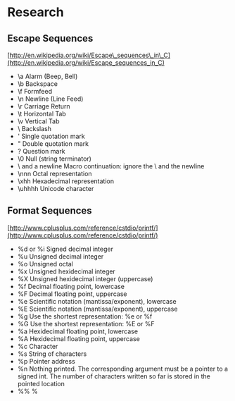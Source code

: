 Research
=====================

Escape Sequences
---------------------
[http://en.wikipedia.org/wiki/Escape\_sequences\_in\_C](http://en.wikipedia.org/wiki/Escape_sequences_in_C)

* \a                  Alarm (Beep, Bell)
* \b                  Backspace
* \f                  Formfeed
* \n                  Newline (Line Feed)
* \r                  Carriage Return
* \t                  Horizontal Tab
* \v                  Vertical Tab
* \\                  Backslash
* \'                  Single quotation mark
* \"                  Double quotation mark
* \?                  Question mark
* \0                  Null (string terminator)
* \ and a newline     Macro continuation: ignore the \ and the newline
* \nnn                Octal representation
* \xhh                Hexadecimal representation
* \uhhhh              Unicode character

Format Sequences
--------------------
[http://www.cplusplus.com/reference/cstdio/printf/](http://www.cplusplus.com/reference/cstdio/printf/)

* %d or %i    Signed decimal integer
* %u          Unsigned decimal integer
* %o          Unsigned octal
* %x          Unsigned hexidecimal integer
* %X          Unsigned hexidecimal integer (uppercase)
* %f          Decimal floating point, lowercase
* %F          Decimal floating point, uppercase
* %e          Scientific notation (mantissa/exponent), lowercase
* %E          Scientific notation (mantissa/exponent), uppercase
* %g          Use the shortest representation: %e or %f
* %G          Use the shortest representation: %E or %F
* %a          Hexidecimal floating point, lowercase
* %A          Hexidecimal floating point, uppercase
* %c          Character
* %s          String of characters
* %p          Pointer address
* %n          Nothing printed.  The corresponding argument must be a pointer to a signed int.  The number of characters written so far is stored in the pointed location
* %%          %
